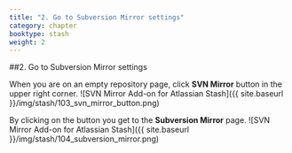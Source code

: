 ```yaml
---
title: "2. Go to Subversion Mirror settings"
category: chapter
booktype: stash
weight: 2
---
```

##2. Go to Subversion Mirror settings

When you are on an empty repository page, click **SVN Mirror** button in the upper right corner.
![SVN Mirror Add-on for Atlassian Stash]({{ site.baseurl }}/img/stash/103_svn_mirror_button.png)

By clicking on the button you get to the **Subversion Mirror** page.
![SVN Mirror Add-on for Atlassian Stash]({{ site.baseurl }}/img/stash/104_subversion_mirror.png)